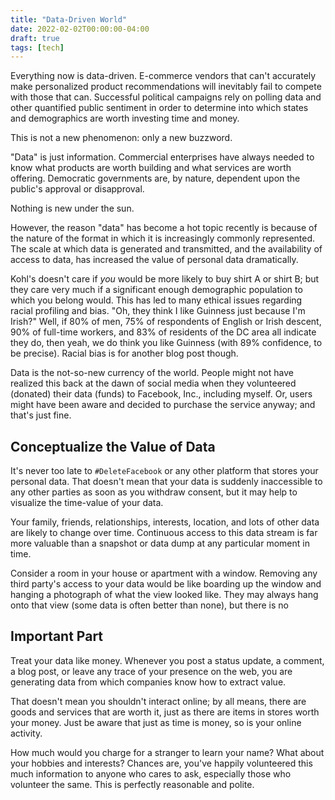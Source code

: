 ```yaml
---
title: "Data-Driven World"
date: 2022-02-02T00:00:00-04:00
draft: true
tags: [tech]
---
```


Everything now is data-driven. E-commerce vendors that can't accurately make
personalized product recommendations will inevitably fail to compete with
those that can. Successful political campaigns rely on polling data and other
quantified public sentiment in order to determine into which states and
demographics are worth investing time and money. 

This is not a new phenomenon: only a new buzzword.

"Data" is just information. Commercial enterprises have always needed to know
what products are worth building and what services are worth offering.
Democratic governments are, by nature, dependent upon the public's approval or
disapproval.

Nothing is new under the sun.

However, the reason "data" has become a hot topic recently is because of the
nature of the format in which it is increasingly commonly represented. The
scale at which data is generated and transmitted, and the availability of
access to data, has increased the value of personal data dramatically.

Kohl's doesn't care if _you_ would be more likely to buy shirt A or shirt B;
but they care very much if a significant enough demographic population to
which you belong would. This has led to many ethical issues regarding racial
profiling and bias. "Oh, they think I like Guinness just because I'm Irish?"
Well, if 80% of men, 75% of respondents of English or Irish descent, 90% of
full-time workers, and 83% of residents of the DC area all indicate they do,
then yeah, we do think you like Guinness (with 89% confidence, to be precise).
Racial bias is for another blog post though.

Data is the not-so-new currency of the world. People might not have realized
this back at the dawn of social media when they volunteered (donated) their
data (funds) to Facebook, Inc., including myself. Or, users might have been
aware and decided to purchase the service anyway; and that's just fine.

## Conceptualize the Value of Data

It's never too late to `#DeleteFacebook` or any other platform that stores
your personal data. That doesn't mean that your data is suddenly inaccessible
to any other parties as soon as you withdraw consent, but it may help to
visualize the time-value of your data.

Your family, friends, relationships, interests, location, and lots of other
data are likely to change over time. Continuous access to this data stream is
far more valuable than a snapshot or data dump at any particular moment in
time.

Consider a room in your house or apartment with a window. Removing any third
party's access to your data would be like boarding up the window and hanging a
photograph of what the view looked like. They may always hang onto that view
(some data is often better than none), but there is no 

## Important Part

Treat your data like money. Whenever you post a status update, a comment, a
blog post, or leave any trace of your presence on the web, you are generating
data from which companies know how to extract value.

That doesn't mean you shouldn't interact online; by all means, there are goods
and services that are worth it, just as there are items in stores worth your
money. Just be aware that just as time is money, so is your online activity.

How much would you charge for a stranger to learn your name? What about your
hobbies and interests? Chances are, you've happily volunteered this much
information to anyone who cares to ask, especially those who volunteer the
same. This is perfectly reasonable and polite.
